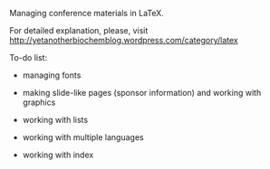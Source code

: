 Managing conference materials in LaTeX.

For detailed explanation, please, visit http://yetanotherbiochemblog.wordpress.com/category/latex

To-do list:

- managing fonts

- making slide-like pages (sponsor information) and working with graphics

- working with lists

- working with multiple languages

- working with index


